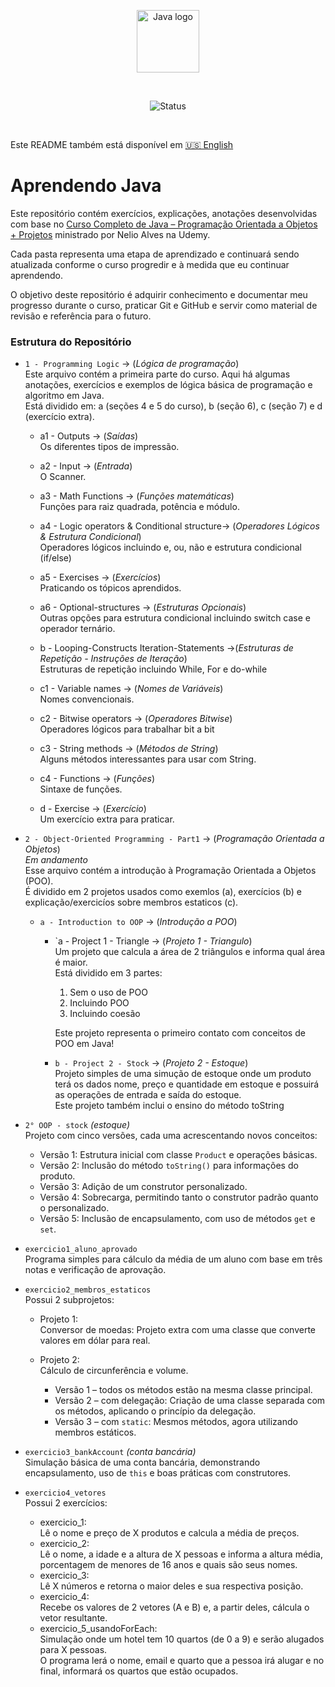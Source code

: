<p align="center">
    <img src="https://upload.wikimedia.org/wikipedia/en/3/30/Java_programming_language_logo.svg" alt="Java logo" width="100"/>
</p>

<br>

<p align="center">
    <img src="https://img.shields.io/badge/Status-Em%20Andamento-green" alt="Status" />
</p>

<br>

Este README também está disponível em [🇺🇸 English](README.md)

# Aprendendo Java
Este repositório contém exercícios, explicações, anotações desenvolvidas com base no  [Curso Completo de Java – Programação Orientada a Objetos + Projetos](https://www.udemy.com/course/java-curso-completo/?srsltid=AfmBOor14nRT5sp1sHdTBJcIekjZcpPGDS4cR6vX7PaktXu8lt0-m--) ministrado por Nelio Alves na Udemy.

Cada pasta representa uma etapa de aprendizado e continuará sendo atualizada conforme o curso progredir e à medida que eu continuar aprendendo.

O objetivo deste repositório é adquirir conhecimento e documentar meu progresso durante o curso, praticar Git e GitHub e servir como material de revisão e referência para o futuro.

### Estrutura do Repositório

- `1 - Programming Logic` -> (_Lógica de programação_)  
  Este arquivo contém a primeira parte do curso. Aqui há algumas anotações, exercícios e exemplos de lógica básica de programação e algoritmo em Java.  
  Está dividido em: a (seções 4 e 5 do curso), b (seção 6), c (seção 7) e d (exercício extra).

    - a1 - Outputs -> (_Saídas_)  
      Os diferentes tipos de impressão.
    - a2 - Input -> (_Entrada_)  
      O Scanner.  
    - a3 - Math Functions -> (_Funções matemáticas_)      
      Funções para raiz quadrada, potência e módulo.
    - a4 - Logic operators & Conditional structure-> (_Operadores Lógicos & Estrutura Condicional_)    
      Operadores lógicos incluindo e, ou, não e estrutura condicional (if/else)
    - a5 - Exercises -> (_Exercícios_)  
      Praticando os tópicos aprendidos.
    - a6 - Optional-structures -> (_Estruturas Opcionais_)  
      Outras opções para estrutura condicional incluindo switch case e operador ternário.

    - b - Looping-Constructs Iteration-Statements ->(_Estruturas de Repetição - Instruções de Iteração_)  
      Estruturas de repetição incluindo While, For e do-while
    
    - c1 - Variable names -> (_Nomes de Variáveis_)  
      Nomes convencionais.
    - c2 - Bitwise operators -> (_Operadores Bitwise_)  
      Operadores lógicos para trabalhar bit a bit
    - c3 - String methods -> (_Métodos de String_)  
      Alguns métodos interessantes para usar com String.
    - c4 - Functions -> (_Funções_)  
      Sintaxe de funções.

    - d - Exercise -> (_Exercício_)  
      Um exercício extra para praticar.

- `2 - Object-Oriented Programming - Part1` -> (_Programação Orientada a Objetos_)  
  _Em andamento_  
  Esse arquivo contém a introdução à Programação Orientada a Objetos (POO).  
  É dividido em 2 projetos usados como exemlos (a), exercícios (b) e explicação/exercicíos sobre membros estaticos (c).

  - `a - Introduction to OOP` -> (_Introdução a POO_)  
    - `a - Project 1 - Triangle -> (_Projeto 1 - Triangulo_)  
      Um projeto que calcula a área de 2 triângulos e informa qual área é maior.  
      Está dividido em 3 partes:
        1. Sem o uso de POO
        2. Incluindo POO
        3. Incluindo coesão
      
      Este projeto representa o primeiro contato com conceitos de POO em Java!

    - `b - Project 2 - Stock` -> (_Projeto 2 - Estoque_)  
      Projeto simples de uma simução de estoque onde um produto terá os dados nome, preço e quantidade em estoque e possuirá as operações de entrada e saída do estoque.  
      Este projeto também inclui o ensino do método toString

- `2° OOP - stock`  _(estoque)_  
  Projeto com cinco versões, cada uma acrescentando novos conceitos:
  - Versão 1: Estrutura inicial com classe `Product` e operações básicas.
  - Versão 2: Inclusão do método `toString()` para informações do produto.
  - Versão 3: Adição de um construtor personalizado.
  - Versão 4: Sobrecarga, permitindo tanto o construtor padrão quanto o personalizado.  
  - Versão 5: Inclusão de encapsulamento, com uso de métodos `get` e `set`.  

- `exercicio1_aluno_aprovado`  
  Programa simples para cálculo da média de um aluno com base em três notas e verificação de aprovação.

- `exercicio2_membros_estaticos`  
  Possui 2 subprojetos:
  - Projeto 1:  
    Conversor de moedas: Projeto extra com uma classe que converte valores em dólar para real.
    
  - Projeto 2:  
    Cálculo de circunferência e volume.
    - Versão 1 – todos os métodos estão na mesma classe principal.
    - Versão 2 – com delegação: Criação de uma classe separada com os métodos, aplicando o princípio da delegação.
    - Versão 3 – com `static`: Mesmos métodos, agora utilizando membros estáticos.

- `exercicio3_bankAccount` _(conta bancária)_  
  Simulação básica de uma conta bancária, demonstrando encapsulamento, uso de `this` e boas práticas com construtores.

- `exercicio4_vetores`  
  Possui 2 exercícios:
  - exercicio_1:  
    Lê o nome e preço de X produtos e calcula a média de preços.
  - exercicio_2:  
    Lê o nome, a idade e a altura de X pessoas e informa a altura média, porcentagem de menores de 16 anos e quais são seus nomes.
  - exercicio_3:  
    Lê X números e retorna o maior deles e sua respectiva posição.
  - exercicio_4:  
    Recebe os valores de 2 vetores (A e B) e, a partir deles, cálcula o vetor resultante.
  - exercicio_5_usandoForEach:  
    Simulação onde um hotel tem 10 quartos (de 0 a 9) e serão alugados para X pessoas.  
    O programa lerá o nome, email e quarto que a pessoa irá alugar e no final, informará os quartos que estão ocupados.
